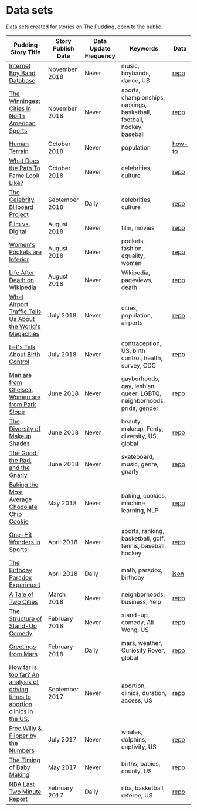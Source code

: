 # Data sets

Data sets created for stories on [The Pudding](https://pudding.cool), open to the public.

| Pudding Story Title                                                                                                      | Story Publish Date | Data Update Frequency | Keywords                                                              | Data                                                                                |
| ------------------------------------------------------------------------------------------------------------------------ | ------------------ | --------------------- | --------------------------------------------------------------------- | ----------------------------------------------------------------------------------- |
| [Internet Boy Band Database](https://pudding.cool/2018/11/boybands/)                                     | November 2018| Never | music, boybands, dance, US| [repo](https://github.com/the-pudding/data/tree/master/boybands)          |
| [The Winningest Cities in North American Sports](https://pudding.cool/2018/11/titletowns/)                                     | November 2018       | Never                 | sports, championships, rankings, basketball, football, hockey, baseball                                                  | [repo](https://github.com/the-pudding/data/tree/master/titletowns)          |
| [Human Terrain](https://pudding.cool/2018/10/city_3d/)                                     | October 2018       | Never                 | population                                                  | [how-to](https://docs.google.com/document/d/1Us_1QBHShdMe8-laKhGh_mjkXxOw-74-9mxJAx_DvKE/edit)          |
| [What Does the Path To Fame Look Like?](https://pudding.cool/2018/10/wiki-breakout/)                                     | October 2018       | Never                 | celebrities, culture                                                  | [repo](https://github.com/the-pudding/wiki-billboard-data#historical-data)          |
| [The Celebrity Billboard Project](https://pudding.cool/2018/09/wiki-billboard/)                                          | September 2018     | Daily                 | celebrities, culture                                                  | [repo](https://github.com/the-pudding/wiki-billboard-data)                          |
| [Film vs. Digital](https://pudding.cool/2018/08/filmordigital/)                                                          | August 2018        | Never                 | film, movies                                                          | [repo](https://github.com/the-pudding/data/tree/master/filmordigital)               |
| [Women's Pockets are Inferior](https://pudding.cool/2018/08/pockets)                                                     | August 2018        | Never                 | pockets, fashion, equality, women                                     | [repo](https://github.com/the-pudding/data/tree/master/pockets)                     |
| [Life After Death on Wikipedia](https://pudding.cool/2018/08/wiki-death)                                                 | August 2018        | Never                 | Wikipedia, pageviews, death                                           | [repo](https://github.com/the-pudding/wiki-death-data)                              |
| [What Airport Traffic Tells Us About the World's Megacities](https://pudding.cool/2018/07/airports)                      | July 2018          | Never                 | cities, population, airports                                          | [repo](https://github.com/the-pudding/airports)                                     |
| [Let's Talk About Birth Control](https://pudding.cool/2018/07/birth_control)                                             | July 2018          | Never                 | contraception, US, birth control, health, survey, CDC                 | [repo](https://github.com/the-pudding/data/tree/master/birth-control)               |
| [Men are from Chelsea, Women are from Park Slope](https://github.com/the-pudding/data/tree/master/gayborhoods)           | June 2018          | Never                 | gayborhoods, gay, lesbian, queer, LGBTQ, neighborhoods, pride, gender | [repo](https://github.com/the-pudding/data/tree/master/gayborhoods)                 |
| [The Diversity of Makeup Shades](https://pudding.cool/2018/06/makeup-shades)                                             | June 2018          | Never                 | beauty, makeup, Fenty, diversity, US, global                          | [repo](https://github.com/polygraph-cool/data/tree/master/makeup-shades)            |
| [The Good, the Rad, and the Gnarly](https://pudding.cool/2018/06/skate-music/)                                           | June 2018          | Never                 | skateboard, music, genre, gnarly                                      | [repo](https://github.com/polygraph-cool/data/tree/master/skate-music)              |
| [Baking the Most Average Chocolate Chip Cookie](https://pudding.cool/2018/05/cookies)                                    | May 2018           | Never                 | baking, cookies, machine learning, NLP                                | [repo](https://github.com/polygraph-cool/data/tree/master/cookies)                  |
| [One-Hit Wonders in Sports](https://pudding.cool/2018/04/one-hit-wonders)                                                | April 2018         | Never                 | sports, ranking, basketball, golf, tennis, baseball, hockey           | [repo](https://github.com/polygraph-cool/data/tree/master/one-hit-wonders)          |
| [The Birthday Paradox Experiment](https://pudding.cool/2018/04/birthday-paradox)                                         | April 2018         | Daily                 | math, paradox, birthday                                               | [json](https://pudding.cool/2018/04/birthday-data/data.json)                        |
| [A Tale of Two Cities](https://pudding.cool/2018/03/neighborhoods)                                                       | March 2018         | Never                 | neighborhoods, business, Yelp                                         | [repo](https://github.com/polygraph-cool/data/tree/master/neighborhoods)            |
| [The Structure of Stand-Up Comedy](https://pudding.cool/2018/02/stand-up)                                                | February 2018      | Never                 | stand-up, comedy, Ali Wong, US                                        | [repo](https://github.com/polygraph-cool/data/tree/master/stand-up)                 |
| [Greetings from Mars](https://pudding.cool/2018/01/mars-weather/)                                                        | February 2018      | Daily                 | mars, weather, Curiosity Rover, global                                | [repo](https://github.com/polygraph-cool/data/tree/master/mars-weather)             |
| [How far is too far? An analysis of driving times to abortion clinics in the US.](https://pudding.cool/2017/09/clinics/) | September 2017     | Never                 | abortion, clinics, duration, access, US                               | [repo](https://github.com/polygraph-cool/data/tree/master/clinics)                  |
| [Free Willy & Flipper by the Numbers](https://pudding.cool/2017/07/cetaceans/)                                           | July 2017          | Never                 | whales, dolphins, captivity, US                                       | [repo](https://github.com/polygraph-cool/data/tree/master/cetaceans)                |
| [The Timing of Baby Making](https://pudding.cool/2017/05/births/)                                                        | May 2017           | Never                 | births, babies, county, US                                            | [repo](https://github.com/polygraph-cool/data/tree/master/births)                   |
| [NBA Last Two Minute Report](https://pudding.cool/2017/02/two-minute-report)                                             | February 2017      | Daily                 | nba, basketball, referee, US                                          | [repo](https://github.com/polygraph-cool/last-two-minute-report/tree/master/output) |
